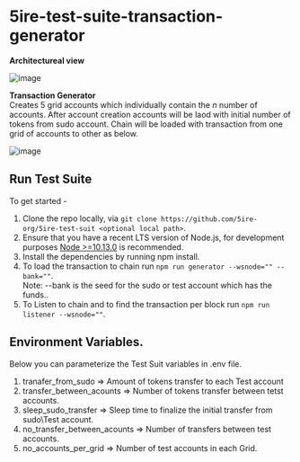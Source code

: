 # 5ire-test-suite-transaction-generator

**Architectureal view**

 ![image](https://user-images.githubusercontent.com/91786271/144531608-cf1894c4-b2fc-49af-a3b9-0c049cba2646.png)


**Transaction Generator**  
    Creates 5 grid accounts which individually contain the _n_ number of accounts. After account creation accounts will be laod with initial number of tokens from sudo account.
    Chain will be loaded with transaction from one grid of accounts to other as below.

 ![image](https://user-images.githubusercontent.com/91786271/144530759-1f278843-e57a-48fd-bf84-13cdde8c2eeb.png)


## Run Test Suite

To get started -
1. Clone the repo locally, via `git clone https://github.com/5ire-org/5ire-test-suit <optional local path>`.
2. Ensure that you have a recent LTS version of Node.js, for development purposes [Node >=10.13.0](https://nodejs.org/en/) is recommended.
3. Install the dependencies by running npm install.
4. To load the transaction to chain run `npm run generator --wsnode="" --bank=""`.  
Note: --bank is the seed for the sudo or test account which has the funds..
5. To Listen to chain and to find the transaction per block run `npm run listener --wsnode=""`.

## Environment Variables.
  Below you can parameterize the Test Suit variables in .env file.
  1. tranafer_from_sudo => Amount of tokens transfer to each Test account
  2. transfer_between_acounts => Number of tokens transfer between tetst accounts.
  3. sleep_sudo_transfer => Sleep time to finalize the initial transfer from sudo\Test account.
  4. no_transfer_between_acounts => Number of transfers between test accounts.
  5. no_accounts_per_grid => Number of test accounts in each Grid.
  
